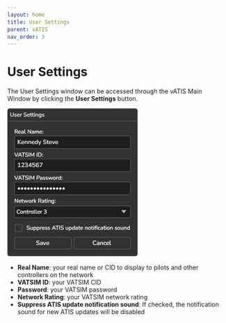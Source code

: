 ```yaml
---
layout: home
title: User Settings
parent: vATIS
nav_order: 3
---
```


# User Settings
The User Settings window can be accessed through the vATIS Main Window by clicking the **User Settings** button.

![General Settings](/assets/images/UserSettings.png)

* **Real Name**: your real name or CID to display to pilots and other controllers on the network
* **VATSIM ID**: your VATSIM CID
* **Password**: your VATSIM password
* **Network Rating**: your VATSIM network rating
* **Suppress ATIS update notification sound**: If checked, the notification sound for new ATIS updates will be disabled 
